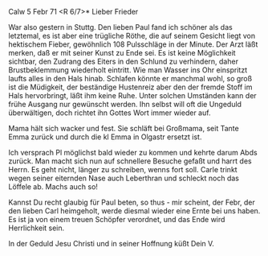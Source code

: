  Calw 5 Febr 71
 <R 6/7>*
Lieber Frieder

War also gestern in Stuttg. Den lieben Paul fand ich schöner als das letztemal, es ist aber eine trügliche Röthe, die auf seinem Gesicht liegt von hektischem Fieber, gewöhnlich 108 Pulsschläge in der Minute. Der Arzt läßt merken, daß er mit seiner Kunst zu Ende sei. Es ist keine Möglichkeit sichtbar, den Zudrang des Eiters in den Schlund zu verhindern, daher Brustbeklemmung wiederholt eintritt. Wie man Wasser ins Ohr einspritzt laufts alles in den Hals hinab. Schlafen könnte er manchmal wohl, so groß ist die Müdigkeit, der beständige Hustenreiz aber den der fremde Stoff im Hals hervorbringt, läßt ihm keine Ruhe. Unter solchen Umständen kann der frühe Ausgang nur gewünscht werden. Ihn selbst will oft die Ungeduld überwältigen, doch richtet ihn Gottes Wort immer wieder auf.

Mama hält sich wacker und fest. Sie schläft bei Großmama, seit Tante Emma zurück und durch die kl Emma in Olgastr ersetzt ist.

Ich versprach Pl möglichst bald wieder zu kommen und kehrte darum Abds zurück. Man macht sich nun auf schnellere Besuche gefaßt und harrt des Herrn. 
Es geht nicht, länger zu schreiben, wenns fort soll. Carle trinkt wegen seiner eiternden Nase auch Leberthran und schleckt noch das Löffele ab. Machs auch so!

Kannst Du recht glaubig für Paul beten, so thus - mir scheint, der Febr, der den lieben Carl heimgeholt, werde diesmal wieder eine Ernte bei uns haben. Es ist ja von einem treuen Schöpfer verordnet, und das Ende wird Herrlichkeit sein.

In der Geduld Jesu Christi und in seiner Hoffnung küßt
 Dein V.
